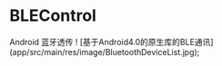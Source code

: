 # BLEControl
Android 蓝牙透传
! [基于Android4.0的原生库的BLE通讯] (app/src/main/res/image/BluetoothDeviceList.jpg);
